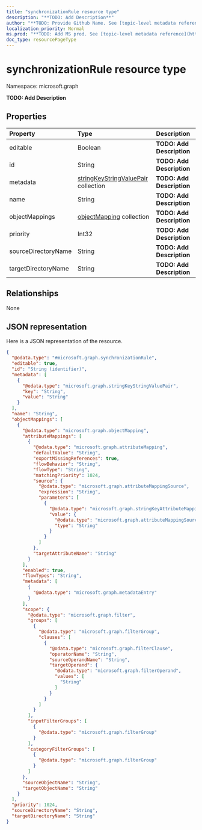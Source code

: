 ```yaml
---
title: "synchronizationRule resource type"
description: "**TODO: Add Description**"
author: "**TODO: Provide Github Name. See [topic-level metadata reference](https://msgo.azurewebsites.net/add/document/guidelines/metadata.html#topic-level-metadata)**"
localization_priority: Normal
ms.prod: "**TODO: Add MS prod. See [topic-level metadata reference](https://msgo.azurewebsites.net/add/document/guidelines/metadata.html#topic-level-metadata)**"
doc_type: resourcePageType
---
```


# synchronizationRule resource type


Namespace: microsoft.graph

**TODO: Add Description**

## Properties
|Property|Type|Description|
|:---|:---|:---|
|editable|Boolean|**TODO: Add Description**|
|id|String|**TODO: Add Description**|
|metadata|[stringKeyStringValuePair](../resources/stringkeystringvaluepair.md) collection|**TODO: Add Description**|
|name|String|**TODO: Add Description**|
|objectMappings|[objectMapping](../resources/objectmapping.md) collection|**TODO: Add Description**|
|priority|Int32|**TODO: Add Description**|
|sourceDirectoryName|String|**TODO: Add Description**|
|targetDirectoryName|String|**TODO: Add Description**|

## Relationships
None

## JSON representation
Here is a JSON representation of the resource.
<!-- {
  "blockType": "resource",
  "@odata.type": "microsoft.graph.synchronizationRule"
}
-->
``` json
{
  "@odata.type": "#microsoft.graph.synchronizationRule",
  "editable": true,
  "id": "String (identifier)",
  "metadata": [
    {
      "@odata.type": "microsoft.graph.stringKeyStringValuePair",
      "key": "String",
      "value": "String"
    }
  ],
  "name": "String",
  "objectMappings": [
    {
      "@odata.type": "microsoft.graph.objectMapping",
      "attributeMappings": [
        {
          "@odata.type": "microsoft.graph.attributeMapping",
          "defaultValue": "String",
          "exportMissingReferences": true,
          "flowBehavior": "String",
          "flowType": "String",
          "matchingPriority": 1024,
          "source": {
            "@odata.type": "microsoft.graph.attributeMappingSource",
            "expression": "String",
            "parameters": [
              {
                "@odata.type": "microsoft.graph.stringKeyAttributeMappingSourceValuePair",
                "value": {
                  "@odata.type": "microsoft.graph.attributeMappingSource",
                  "type": "String"
                }
              }
            ]
          },
          "targetAttributeName": "String"
        }
      ],
      "enabled": true,
      "flowTypes": "String",
      "metadata": [
        {
          "@odata.type": "microsoft.graph.metadataEntry"
        }
      ],
      "scope": {
        "@odata.type": "microsoft.graph.filter",
        "groups": [
          {
            "@odata.type": "microsoft.graph.filterGroup",
            "clauses": [
              {
                "@odata.type": "microsoft.graph.filterClause",
                "operatorName": "String",
                "sourceOperandName": "String",
                "targetOperand": {
                  "@odata.type": "microsoft.graph.filterOperand",
                  "values": [
                    "String"
                  ]
                }
              }
            ]
          }
        ],
        "inputFilterGroups": [
          {
            "@odata.type": "microsoft.graph.filterGroup"
          }
        ],
        "categoryFilterGroups": [
          {
            "@odata.type": "microsoft.graph.filterGroup"
          }
        ]
      },
      "sourceObjectName": "String",
      "targetObjectName": "String"
    }
  ],
  "priority": 1024,
  "sourceDirectoryName": "String",
  "targetDirectoryName": "String"
}
```

